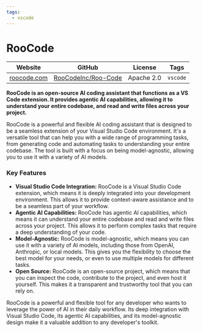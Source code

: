 ```yaml
---
tags:
  - vscode
---
```


# RooCode

| Website | GitHub | License | Tags |
| --- | --- | --- | --- |
| [roocode.com](https://roocode.com/) | [RooCodeInc/Roo-Code](https://github.com/RooCodeInc/Roo-Code) | Apache 2.0 | `vscode` |

**RooCode is an open-source AI coding assistant that functions as a VS Code extension. It provides agentic AI capabilities, allowing it to understand your entire codebase, and read and write files across your project.**

RooCode is a powerful and flexible AI coding assistant that is designed to be a seamless extension of your Visual Studio Code environment. It's a versatile tool that can help you with a wide range of programming tasks, from generating code and automating tasks to understanding your entire codebase. The tool is built with a focus on being model-agnostic, allowing you to use it with a variety of AI models.

### Key Features

*   **Visual Studio Code Integration:** RooCode is a Visual Studio Code extension, which means it is deeply integrated into your development environment. This allows it to provide context-aware assistance and to be a seamless part of your workflow.
*   **Agentic AI Capabilities:** RooCode has agentic AI capabilities, which means it can understand your entire codebase and read and write files across your project. This allows it to perform complex tasks that require a deep understanding of your code.
*   **Model-Agnostic:** RooCode is model-agnostic, which means you can use it with a variety of AI models, including those from OpenAI, Anthropic, or local models. This gives you the flexibility to choose the best model for your needs, or even to use multiple models for different tasks.
*   **Open Source:** RooCode is an open-source project, which means that you can inspect the code, contribute to the project, and even host it yourself. This makes it a transparent and trustworthy tool that you can rely on.

RooCode is a powerful and flexible tool for any developer who wants to leverage the power of AI in their daily workflow. Its deep integration with Visual Studio Code, its agentic AI capabilities, and its model-agnostic design make it a valuable addition to any developer's toolkit.

